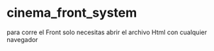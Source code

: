 # cinema_front_system
para corre el Front solo necesitas abrir el archivo Html con cualquier navegador
